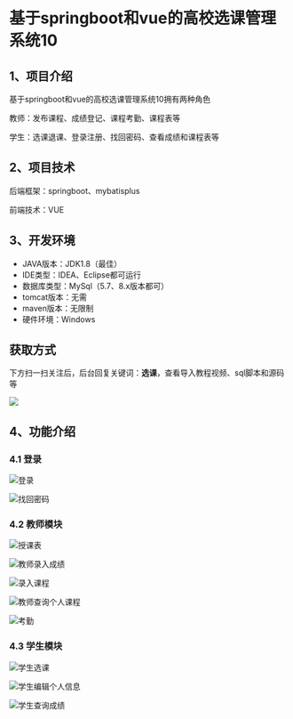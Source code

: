 # 基于springboot和vue的高校选课管理系统10



## 1、项目介绍

基于springboot和vue的高校选课管理系统10拥有两种角色

教师：发布课程、成绩登记、课程考勤、课程表等

学生：选课退课、登录注册、找回密码、查看成绩和课程表等

## 2、项目技术

后端框架：springboot、mybatisplus

前端技术：VUE

## 3、开发环境

- JAVA版本：JDK1.8（最佳）
- IDE类型：IDEA、Eclipse都可运行
- 数据库类型：MySql（5.7、8.x版本都可） 
- tomcat版本：无需
- maven版本：无限制
- 硬件环境：Windows
## 获取方式

下方扫一扫关注后，后台回复关键词：**选课**，查看导入教程视频、sql脚本和源码等

 ![](https://www.codeshop.fun/Typora-Images/202205281253739.png)

## 4、功能介绍

### 4.1 登录

![登录](https://www.codeshop.fun/Typora-Images/202401302302550.jpg)

![找回密码](https://www.codeshop.fun/Typora-Images/202401302302591.jpg)

### 4.2 教师模块

![授课表](https://www.codeshop.fun/Typora-Images/202401302302313.png)

![教师录入成绩](https://www.codeshop.fun/Typora-Images/202401302302362.jpg)

![录入课程](https://www.codeshop.fun/Typora-Images/202401302302341.jpg)

![教师查询个人课程](https://www.codeshop.fun/Typora-Images/202401302302383.jpg)

![考勤](https://www.codeshop.fun/Typora-Images/202401302302405.jpg)

### 4.3 学生模块

![学生选课](https://www.codeshop.fun/Typora-Images/202401302302880.jpg)

![学生编辑个人信息](https://www.codeshop.fun/Typora-Images/202401302302843.jpg)

![学生查询成绩](https://www.codeshop.fun/Typora-Images/202401302302860.jpg)






